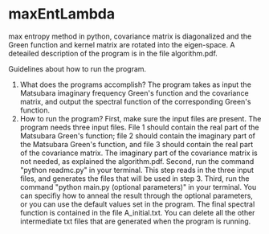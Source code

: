 # maxEntLambda
max entropy method in python, covariance matrix is diagonalized and the Green function and kernel matrix are rotated into the eigen-space.
A deteailed description of the program is in the file algorithm.pdf. 

Guidelines about how to run the program. 
1. What does the programs accomplish? 
  The program takes as input the Matsubara imaginary frequency Green's function and the covariance matrix, and output the spectral function of the corresponding Green's function. 
2. How to run the program?
  First, make sure the input files are present. The program needs three input files. File 1 should contain the real part of the Matsubara Green's function; file 2 should contain the imaginary part of the Matsubara Green's function, and file 3 should contain the real part of the covariance matrix. The imaginary part of the covariance matrix is not needed, as explained the algorithm.pdf. 
  Second, run the command "python readmc.py" in your terminal. This step reads in the three input files, and generates the files that will be used in step 3. 
  Third, run the command "python main.py (optional parameters)" in your terminal. You can specifiy how to anneal the result through the optional parameters, or you can use the default values set in the program. The final spectral function is contained in the file A_initial.txt. You can delete all the other intermediate txt files that are generated when the program is running. 

